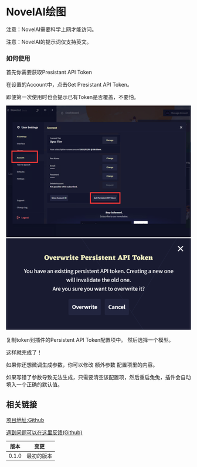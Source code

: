 # NovelAI绘图

注意：NovelAI需要科学上网才能访问。

注意：NovelAI的提示词仅支持英文。

### 如何使用

首先你需要获取Presistant API Token

在设置的Account中，点击Get Presistant API Token。

即便第一次使用时也会提示已有Token是否覆盖，不要怕。

![alt text](images/image-1.png)
![alt text](images/image.png)

复制token到插件的Persistent API Token配置项中。
然后选择一个模型。

这样就完成了！

如果你还想微调生成参数，你可以修改 额外参数 配置项里的内容。

如果写错了参数导致无法生成，只需要清空该配置项，然后重启兔兔，插件会自动填入一个正确的默认值。

## 相关链接

[项目地址:Github](https://github.com/hsyhhssyy/amiyabot-hsyhhssyy-stable-diffusion/)

[遇到问题可以在这里反馈(Github)](https://github.com/hsyhhssyy/amiyabot-hsyhhssyy-stable-diffusion/issues/new/)

|  版本   | 变更  |
|  ----  | ----  |
| 0.1.0  | 最初的版本 |